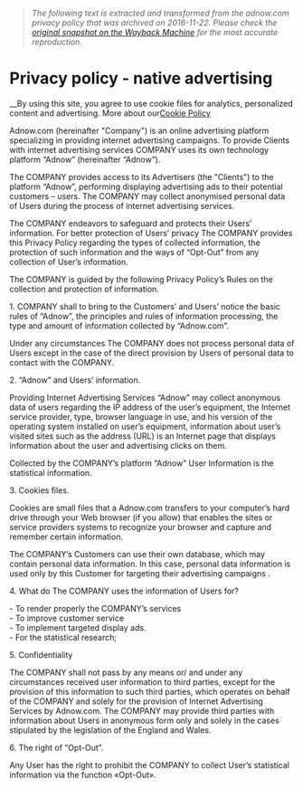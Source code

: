 > *The following text is extracted and transformed from the adnow.com privacy policy that was archived on 2016-11-22. Please check the [original snapshot on the Wayback Machine](https://web.archive.org/web/20161122004129id_/http%3A//www.adnow.com/privacy-policy) for the most accurate reproduction.*

# Privacy policy - native advertising

__By using this site, you agree to use cookie files for analytics, personalized content and advertising. More about our[Cookie Policy](https://web.archive.org/cookie-policy.html)

Adnow.com (hereinafter "Company") is an online advertising platform specializing in providing internet advertising campaigns. To provide Clients with internet advertising services COMPANY uses its own technology platform “Adnow” (hereinafter “Adnow”).

The COMPANY provides access to its Advertisers (the "Clients") to the platform “Adnow”, performing displaying advertising ads to their potential customers – users. The COMPANY may collect anonymised personal data of Users during the process of internet advertising services.

The COMPANY endeavors to safeguard and protects their Users’ information. For better protection of Users’ privacy The COMPANY provides this Privacy Policy regarding the types of collected information, the protection of such information and the ways of “Opt-Out” from any collection of User’s information.

The COMPANY is guided by the following Privacy Policy’s Rules on the collection and protection of information.

1\. COMPANY shall to bring to the Customers’ and Users’ notice the basic rules of “Adnow”, the principles and rules of information processing, the type and amount of information collected by “Adnow.com”.

Under any circumstances The COMPANY does not process personal data of Users except in the case of the direct provision by Users of personal data to contact with the COMPANY.

2\. “Adnow” and Users’ information.

Providing Internet Advertising Services “Adnow” may collect anonymous data of users regarding the IP address of the user’s equipment, the Internet service provider, type, browser language in use, and his version of the operating system installed on user’s equipment, information about user’s visited sites such as the address (URL) is an Internet page that displays information about the user and advertising clicks on them.

Collected by the COMPANY’s platform “Adnow” User Information is the statistical information.

3\. Cookies files.

Cookies are small files that a Adnow.com transfers to your computer’s hard drive through your Web browser (if you allow) that enables the sites or service providers systems to recognize your browser and capture and remember certain information.

The COMPANY’s Customers can use their own database, which may contain personal data information. In this case, personal data information is used only by this Customer for targeting their advertising campaigns .

4\. What do The COMPANY uses the information of Users for?

\- To render properly the COMPANY’s services  
\- To improve customer service  
\- To implement targeted display ads.  
\- For the statistical research;  


5\. Confidentiality

The COMPANY shall not pass by any means or/ and under any circumstances received user information to third parties, except for the provision of this information to such third parties, which operates on behalf of the COMPANY and solely for the provision of Internet Advertising Services by Adnow.com. The COMPANY may provide third parties with information about Users in anonymous form only and solely in the cases stipulated by the legislation of the England and Wales.

6\. The right of “Opt-Out”.

Any User has the right to prohibit the COMPANY to collect User’s statistical information via the function «Opt-Out».
